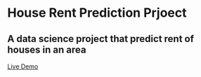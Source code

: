 # House Rent Prediction Prjoect
## A data science project that predict rent of houses in an area

<a href="https://house-rent-prediction.herokuapp.com/">Live Demo</a>